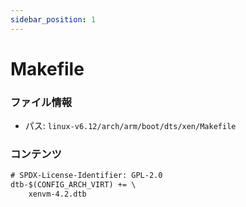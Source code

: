 ```yaml
---
sidebar_position: 1
---
```

# Makefile

### ファイル情報

- パス: `linux-v6.12/arch/arm/boot/dts/xen/Makefile`

### コンテンツ

```txt
# SPDX-License-Identifier: GPL-2.0
dtb-$(CONFIG_ARCH_VIRT) += \
	xenvm-4.2.dtb

```
